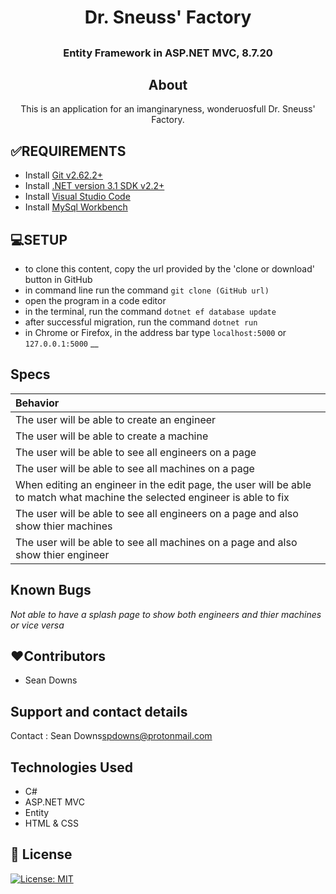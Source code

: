 # <h1 align = "center"> Dr. Sneuss' Factory

## <h3 align = "center"> Entity Framework in ASP.NET MVC, 8.7.20

## <h2 align = "center"> About

<p align = "center"> This is an application for an imanginaryness, wonderuosfull Dr. Sneuss' Factory.

## **✅REQUIREMENTS**
* Install [Git v2.62.2+](https://git-scm.com/downloads/)
* Install [.NET version 3.1 SDK v2.2+](https://dotnet.microsoft.com/download/dotnet-core/2.2)
* Install [Visual Studio Code](https://code.visualstudio.com/)
* Install [MySql Workbench](https://www.mysql.com/products/workbench/)

## **💻SETUP**
* to clone this content, copy the url provided by the 'clone or download' button in GitHub
* in command line run the command `git clone (GitHub url)`
* open the program in a code editor
* in the terminal, run the command `dotnet ef database update`
* after successful migration, run the command `dotnet run`
* in Chrome or Firefox, in the address bar type `localhost:5000` or `127.0.0.1:5000`
__

## Specs

| Behavior    |
| :---------- |
| The user will be able to create an engineer |
| The user will be able to create a machine |
| The user will be able to see all engineers on a page |
| The user will be able to see all machines on a page |
| When editing an engineer in the edit page, the user will be able to match what machine the selected engineer is able to fix |
| The user will be able to see all engineers on a page and also show thier machines|
| The user will be able to see all machines on a page and also show thier engineer |


## Known Bugs

_Not able to have a splash page to show both engineers and thier machines or vice versa_

## **❤️Contributors**
* Sean Downs

## Support and contact details

Contact : Sean Downs<spdowns@protonmail.com>

## Technologies Used

* C#
* ASP.NET MVC
* Entity
* HTML & CSS


## **📘 License**
[![License: MIT](https://img.shields.io/badge/License-MIT-yellow.svg)](https://opensource.org/licenses/MIT)